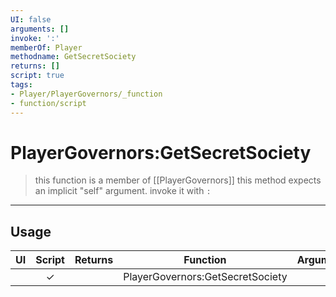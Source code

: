 ```yaml
---
UI: false
arguments: []
invoke: ':'
memberOf: Player
methodname: GetSecretSociety
returns: []
script: true
tags:
- Player/PlayerGovernors/_function
- function/script
---
```

# PlayerGovernors:GetSecretSociety
> this function is a member of [[PlayerGovernors]]
> this method expects an implicit "self" argument. invoke it with `:`
-----
## Usage
|  UI | Script | Returns | Function | Arguments |
|:---:|:------:|-------:|:--------:|:---------|
| |✓||PlayerGovernors:GetSecretSociety||
